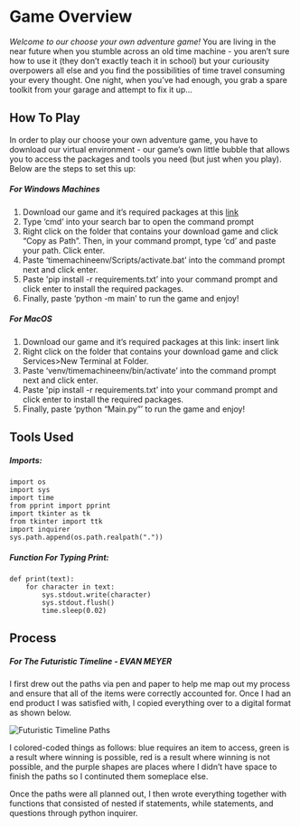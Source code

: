 # Game Overview

*Welcome to our choose your own adventure game!*
You are living in the near future when you stumble across an old time machine - you aren’t sure how to use it (they don’t exactly teach it in school) but your curiousity overpowers all else and you find the possibilities of time travel consuming your every thought. 
One night, when you’ve had enough, you grab a spare toolkit from your garage and attempt to fix it up...  

## How To Play

In order to play our choose your own adventure game, you have to download our virtual environment - our game’s own little bubble that allows you to access the packages and tools you need (but just when you play). Below are the steps to set this up: 

##### **For Windows Machines**

1. Download our game and it’s required packages at this [link](https://drive.google.com/drive/folders/12HL2gLqy2v0IkFKQ0jYISr8pCtoThxU9?usp=sharing)
2. Type ‘cmd’ into your search bar to open the command prompt
3. Right click on the folder that contains your download game and click “Copy as Path”. Then, in your command prompt, type ‘cd’ and paste your path. Click enter. 
4. Paste ‘timemachineenv/Scripts/activate.bat’ into the command prompt next and click enter.
5. Paste 'pip install -r requirements.txt’ into your command prompt and click enter to install the required packages.
6. Finally, paste ‘python -m main’ to run the game and enjoy!

##### **For MacOS**

1. Download our game and it’s required packages at this link: insert link
2. Right click on the folder that contains your download game and click Services>New Terminal at Folder.  
4. Paste ‘venv/timemachineenv/bin/activate’ into the command prompt next and click enter.
5. Paste 'pip install -r requirements.txt’ into your command prompt and click enter to install the required packages.
6. Finally, paste ‘python “Main.py”’ to run the game and enjoy!

## Tools Used

##### **Imports:**
```
import os 
import sys 
import time
from pprint import pprint
import tkinter as tk 
from tkinter import ttk 
import inquirer 
sys.path.append(os.path.realpath(".")) 
```
##### **Function For Typing Print:**
```
def print(text):
    for character in text:
        sys.stdout.write(character)
        sys.stdout.flush()
        time.sleep(0.02)
```
## Process

##### **For The Futuristic Timeline** - EVAN MEYER

I first drew out the paths via pen and paper to help me map out my process and ensure that all of the items were correctly accounted for. 
Once I had an end product I was satisfied with, I copied everything over to a digital format as shown below. 

![Futuristic Timeline Paths](https://user-images.githubusercontent.com/56325011/217443169-5be99c2c-9c88-4fa4-9b14-39db4d60f249.png)

I colored-coded things as follows: blue requires an item to access, green is a result where winning is possible, red is a result where winning is not possible, 
and the purple shapes are places where I didn’t have space to finish the paths so I continuted them someplace else. 

Once the paths were all planned out, I then wrote everything together with functions that consisted of nested if statements, while statements, and questions through python inquirer. 
